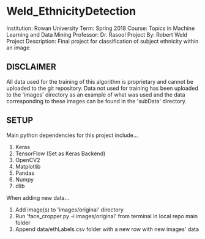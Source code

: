 # Weld_EthnicityDetection
Institution: Rowan University
Term: Spring 2018
Course: Topics in Machine Learning and Data Mining
Professor: Dr. Rasool
Project By: Robert Weld
Project Description: Final project for classification of subject ethnicity within an image

## DISCLAIMER
All data used for the training of this algorithm is proprietary and cannot be uploaded to the git repository. Data not used for training has been uploaded to the 'images' directory as an example of what was used and the data corresponding to these images can be found in the 'subData' directory.

## SETUP
Main python dependencies for this project include...
1. Keras
2. TensorFlow (Set as Keras Backend)
3. OpenCV2
4. Matplotlib
5. Pandas
6. Numpy
7. dlib

When adding new data...
1. Add image(s) to 'images/original' directory
2. Run 'face_cropper.py -i images/original' from terminal in local repo main folder
3. Append data/ethLabels.csv folder with a new row with new images' data
